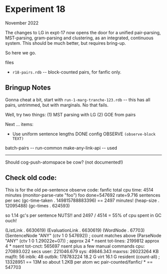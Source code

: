 Experiment 18
=============
November 2022

The changes to LG in expt-17 now opens the door for a unified
pair-parsing, MST-parsing, gram-parsing and clustering, as an
integrated, continuous system. This should be much better, but
requires bring-up.

So here we go.

files
* `r18-pairs.rdb` -- block-counted pairs, for fanfic only.


Bringup Notes
-------------
Gonna cheat a bit, start with `run-1-marg-tranche-123.rdb` --
this has all pairs, untrimmed, but with marginals.
No that fails.

Well, try two things:
(1) MST parsing with LG
(2) GOE from pairs

Next ... items:
* Use uniform sentence lengths DONE
config OBSERVE `(observe-block TEXT)`


batch-pairs -- run-common
make-any-link-api -- used

------

Should cog-push-atomspace be cow?  (not documented!)

Check old code:
-----------
This is for the old pe-sentence observe code:
fanfic
total cpu time: 4514 minutes
(monitor-parse-rate "foo")
foo done=547692 rate=9.716 sentences per sec
(gc-time-taken . 149815788883396) == 2497 minutes!
 (heap-size . 12095488)
 (gc-times . 624593)

so 1.14 gc's per sentence NUTS!!
and 2497 / 4514 = 55% of cpu spent in GC ouch!

(ListLink . 6630619)
(EvaluationLink . 6630619)
(WordNode . 67703)
(SentenceNode "ANY" (ctv 1 0 547692)) ; count matches above
(ParseNode "ANY" (ctv 1 0 1.29022e+07)) ; approx 24 * nsent
tot-lines: 2199812 approx 4 * nsent
tot-cnct: 565697 nsent plus a few manual commands
cpu: 270893.022 secs  user: 221046.679  sys: 49846.343
maxrss: 26023264 KB  majflt: 56  inblk: 48  outblk: 178783224
18.2 G virt 16.1 G resident
(count-all) ; 13328951 == 13M so about 1.2KB per atom
wc pair-counted/fanfic/ * == 547703
